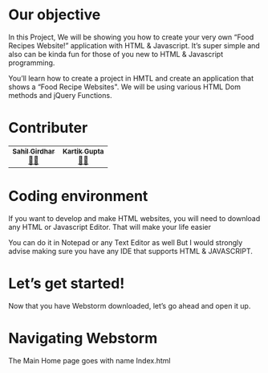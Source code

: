 # Our objective

In this Project, We will be showing you how to create your very own “Food Recipes Website!” application with HTML &
Javascript. It’s super simple and also can be kinda fun for those of you new to HTML & Javascript programming.

You’ll learn how to create a project in HMTL and create an application that shows a “Food Recipe Websites". We will be
using various HTML Dom methods and jQuery Functions.

# Contributer

<table>
  <tr>
    <td align="center"><a href="https://github.com/notty-geek"><img src="https://avatars.githubusercontent.com/u/14343387?v=4 width="100px;" alt=""/><br /><sub><b>Sahil Girdhar</b></sub></a><br /><a href="https://github.com/notty-geek" title="UserName">💬</a><a href="https://github.com/notty-geek/IosFirstApp/" title="Reviewed Pull Requests">👀</a> </td>
<td align="center"><a href="https://github.com/Z3N00"><img src="https://avatars.githubusercontent.com/u/31339403?v=4 width="100px;" alt=""/><br /><sub><b>Kartik Gupta</b></sub></a><br /><a href="https://github.com/Z3N00" title="UserName">💬</a><a href="https://github.com/notty-geek/IosFirstApp/" title="Reviewed Pull Requests">👀</a> </td>
  </tr>
</table>

# Coding environment

If you want to develop and make HTML websites, you will need to download any HTML or Javascript Editor. That will make your life easier

You can do it in Notepad or any Text Editor as well But  I would strongly advise making sure you have
any IDE that supports HTML & JAVASCRIPT.

# Let’s get started!

Now that you have Webstorm  downloaded, let’s go ahead and open it up.


# Navigating Webstorm

The Main Home page goes with name Index.html
